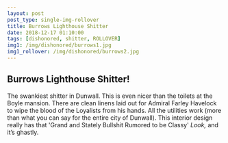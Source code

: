 ```yaml
---
layout: post
post_type: single-img-rollover
title: Burrows Lighthouse Shitter
date: 2018-12-17 01:10:00
tags: [dishonored, shitter, ROLLOVER]
img1: /img/dishonored/burrows1.jpg
img1_rollover: /img/dishonored/burrows2.jpg
---
```

## Burrows Lighthouse Shitter!

The swankiest shitter in Dunwall. This is even nicer than the toilets at the Boyle mansion. There are clean linens laid out for Admiral Farley Havelock to wipe the blood of the Loyalists from his hands. All the utilities work (more than what you can say for the entire city of Dunwall). This interior design really has that 'Grand and Stately Bullshit Rumored to be Classy' *Look,* and it’s ghastly.
